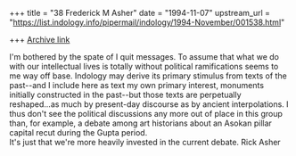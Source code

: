 +++
title = "38 Frederick M Asher"
date = "1994-11-07"
upstream_url = "https://list.indology.info/pipermail/indology/1994-November/001538.html"

+++
[Archive link](https://list.indology.info/pipermail/indology/1994-November/001538.html)

I'm bothered by the spate of I quit messages.  To assume that what we do 
with our intellectual lives is totally without political ramifications 
seems to me way off base.  Indology may derive its primary stimulus from 
texts of the past--and I include here as text my own primary interest, 
monuments initially constructed in the past--but those texts are 
perpetually reshaped...as much by present-day discourse as by 
ancient interpolations.  I thus don't see the political discussions any 
more out of place in this group than, for example, a debate among art 
historians about an Asokan pillar capital recut during the Gupta period.  
It's just that we're more heavily invested in the current debate.  Rick Asher






